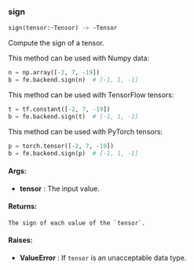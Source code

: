 

### sign
```python
sign(tensor:~Tensor) -> ~Tensor
```
Compute the sign of a tensor.

This method can be used with Numpy data:
```python
n = np.array([-2, 7, -19])
b = fe.backend.sign(n)  # [-1, 1, -1]
```

This method can be used with TensorFlow tensors:
```python
t = tf.constant([-2, 7, -19])
b = fe.backend.sign(t)  # [-1, 1, -1]
```

This method can be used with PyTorch tensors:
```python
p = torch.tensor([-2, 7, -19])
b = fe.backend.sign(p)  # [-1, 1, -1]
```


#### Args:

* **tensor** :  The input value.

#### Returns:
    The sign of each value of the `tensor`.

#### Raises:

* **ValueError** :  If `tensor` is an unacceptable data type.